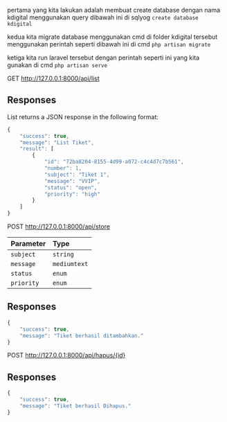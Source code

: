pertama yang kita lakukan adalah membuat create database dengan nama kdigital menggunakan query dibawah ini di sqlyog
`create database kdigital`

kedua kita migrate database menggunakan cmd di folder kdigital tersebut menggunakan perintah seperti dibawah ini di cmd
`php artisan migrate`

ketiga kita run laravel tersebut dengan perintah seperti ini yang kita gunakan di cmd
`php artisan serve`


GET http://127.0.0.1:8000/api/list

## Responses

List returns a JSON response in the following format:

```javascript
{
    "success": true,
    "message": "List Tiket",
    "result": [
        {
            "id": "72ba8204-8155-4d99-a072-c4c4d7c7b561",
            "number": 1,
            "subject": "Tiket 1",
            "message": "VVIP",
            "status": "open",
            "priority": "high"
        }
    ]
}
```


POST http://127.0.0.1:8000/api/store

| Parameter | Type | 
| :--- | :--- | 
| `subject` | `string` |
| `message` | `mediumtext` |
| `status` | `enum` |
| `priority` | `enum` |

## Responses
```javascript
{
    "success": true,
    "message": "Tiket berhasil ditambahkan."
}
```


POST http://127.0.0.1:8000/api/hapus/{id}

## Responses
```javascript
{
    "success": true,
    "message": "Tiket berhasil Dihapus."
}
```

